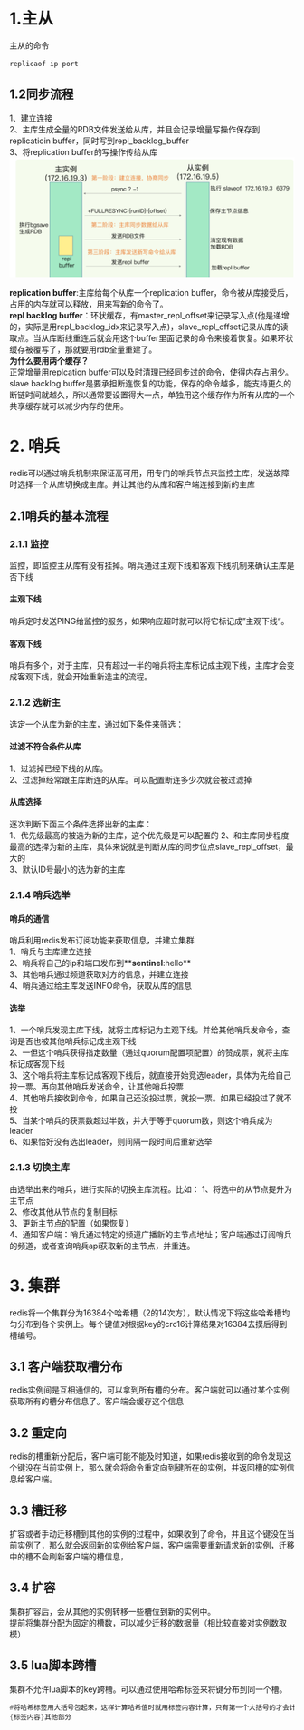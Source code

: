 # 1.主从
主从的命令
```sh
replicaof ip port
```
## 1.2同步流程
1、建立连接<br>
2、主库生成全量的RDB文件发送给从库，并且会记录增量写操作保存到replicatioin buffer，同时写到repl_backlog_buffer<br>
3、将replication buffer的写操作传给从库<br>
![图 0](images/2025-04-09-2f41db039d77adb4fd758c75fd8002602e37450570fded11540842bbcc217379.png)  

**replication buffer**:主库给每个从库一个replication buffer，命令被从库接受后，占用的内存就可以释放，用来写新的命令了。<br>
**repl backlog buffer**：环状缓存，有master_repl_offset来记录写入点(他是递增的，实际是用repl_backlog_idx来记录写入点)，slave_repl_offset记录从库的读取点。当从库断线重连后就会用这个buffer里面记录的命令来接着恢复。如果环状缓存被覆写了，那就要用rdb全量重建了。<br>
**为什么要用两个缓存？**<br>
正常增量用replcation buffer可以及时清理已经同步过的命令，使得内存占用少。<br>
slave backlog buffer是要承担断连恢复的功能，保存的命令越多，能支持更久的断链时间就越久，所以通常要设置得大一点，单独用这个缓存作为所有从库的一个共享缓存就可以减少内存的使用。<br>



# 2. 哨兵
redis可以通过哨兵机制来保证高可用，用专门的哨兵节点来监控主库，发送故障时选择一个从库切换成主库。并让其他的从库和客户端连接到新的主库
## 2.1哨兵的基本流程
### 2.1.1 监控
监控，即监控主从库有没有挂掉。哨兵通过主观下线和客观下线机制来确认主库是否下线
#### 主观下线
哨兵定时发送PING给监控的服务，如果响应超时就可以将它标记成”主观下线“。
#### 客观下线
哨兵有多个，对于主库，只有超过一半的哨兵将主库标记成主观下线，主库才会变成客观下线，就会开始重新选主的流程。
### 2.1.2 选新主
选定一个从库为新的主库，通过如下条件来筛选：
#### 过滤不符合条件从库
1、过滤掉已经下线的从库。<br>
2、过滤掉经常跟主库断连的从库。可以配置断连多少次就会被过滤掉<br>
#### 从库选择
逐次判断下面三个条件选择出新的主库：<br>
1、优先级最高的被选为新的主库，这个优先级是可以配置的
2、和主库同步程度最高的选择为新的主库，具体来说就是判断从库的同步位点slave_repl_offset，最大的<br>
3、默认ID号最小的选为新的主库<br>

### 2.1.4 哨兵选举
#### 哨兵的通信
哨兵利用redis发布订阅功能来获取信息，并建立集群<br>
1、哨兵与主库建立连接<br>
2、哨兵将自己的ip和端口发布到**__sentinel__:hello**<br>
3、其他哨兵通过频道获取对方的信息，并建立连接<br>
4、哨兵通过给主库发送INFO命令，获取从库的信息<br>
#### 选举
1、一个哨兵发现主库下线，就将主库标记为主观下线。并给其他哨兵发命令，查询是否也被其他哨兵标记成主观下线<br>
2、一但这个哨兵获得指定数量（通过quorum配置项配置）的赞成票，就将主库标记成客观下线<br>
3、这个哨兵将主库标记成客观下线后，就直接开始竞选leader，具体为先给自己投一票。再向其他哨兵发送命令，让其他哨兵投票<br>
4、其他哨兵接收到命令，如果自己还没投过票，就投一票。如果已经投过了就不投<br>
5、当某个哨兵的获票数超过半数，并大于等于quorum数，则这个哨兵成为leader<br>
6、如果恰好没有选出leader，则间隔一段时间后重新选举
### 2.1.3 切换主库
由选举出来的哨兵，进行实际的切换主库流程。比如：
1、将选中的从节点提升为主节点<br>
2、修改其他从节点的复制目标<br>
3、更新主节点的配置（如果恢复）<br>
4、通知客户端：哨兵通过特定的频道广播新的主节点地址；客户端通过订阅哨兵的频道，或者查询哨兵api获取新的主节点，并重连。<br>

# 3. 集群
redis将一个集群分为16384个哈希槽（2的14次方），默认情况下将这些哈希槽均匀分布到各个实例上。每个键值对根据key的crc16计算结果对16384去摸后得到槽编号。<br>
## 3.1 客户端获取槽分布
redis实例间是互相通信的，可以拿到所有槽的分布。客户端就可以通过某个实例获取所有的槽分布信息了。客户端会缓存这个信息
## 3.2 重定向
redis的槽重新分配后，客户端可能不能及时知道，如果redis接收到的命令发现这个键没在当前实例上，那么就会将命令重定向到键所在的实例，并返回槽的实例信息给客户端。

## 3.3 槽迁移
扩容或者手动迁移槽到其他的实例的过程中，如果收到了命令，并且这个键没在当前实例了，那么就会返回新的实例给客户端，客户端需要重新请求新的实例，迁移中的槽不会刷新客户端的槽信息，

## 3.4 扩容
集群扩容后，会从其他的实例转移一些槽位到新的实例中。<br>
提前将集群分配为固定的槽数，可以减少迁移的数据量（相比较直接对实例数取模）<br>

## 3.5 lua脚本跨槽
集群不允许lua脚本的key跨槽。可以通过使用哈希标签来将键分布到同一个槽。
```lua
#将哈希标签用大括号包起来，这样计算哈希值时就用标签内容计算，只有第一个大括号的才会计算
{标签内容}其他部分
```
